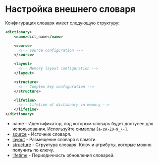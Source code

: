 <a name="dicts-external_dicts_dict"></a>

Настройка внешнего словаря
==========================

Конфигурация словаря имеет следующую структуру:

```xml
<dictionary>
    <name>dict_name</name>

    <source>
      <!-- Source configuration -->
    </source>

    <layout>
      <!-- Memory layout configuration -->
    </layout>

    <structure>
      <!-- Complex key configuration -->
    </structure>

    <lifetime>
      <!-- Lifetime of dictionary in memory -->
    </lifetime>
</dictionary>
```

-   name - Идентификатор, под которым словарь будет доступен для использования. Используйте символы `[a-zA-Z0-9_\-]`.
-  [source](external_dicts_dict_sources.html/#dicts-external_dicts_dict_sources) - Источник словаря.
-  [layout](external_dicts_dict_layout.md#dicts-external_dicts_dict_layout) - Размещение словаря в памяти.
-  [structure](external_dicts_dict_structure.md#dicts-external_dicts_dict_structure) - Структура словаря. Ключ и атрибуты, которые можно получить по ключу.
-  [lifetime](external_dicts_dict_lifetime.md#dicts-external_dicts_dict_lifetime) - Периодичность обновления словарей.

